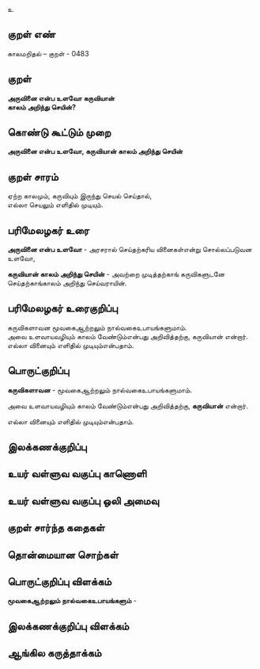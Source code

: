 உ

## குறள் எண் 

காலமறிதல்  – குறள் - 0483  

## குறள் 

**அருவினை என்ப உளவோ கருவியான்  
காலம் அறிந்து செயின்?**

## கொண்டு கூட்டும் முறை

**அருவினை என்ப உளவோ, கருவியான் காலம் அறிந்து செயின்**  

## குறள் சாரம் 

ஏற்ற காலமும், கருவியும் இருந்து செயல் செய்தால்,  
எல்லா செயலும் எளிதில் முடியும்.  

## பரிமேலழகர் உரை

**அருவினை என்ப உளவோ** - அரசரால் செய்தற்கரிய வினைகள்என்று சொல்லப்படுவன உளவோ,  

**கருவியான் காலம் அறிந்து செயின்** - அவற்றை முடித்தற்காங் கருவிகளுடனே செய்தற்காங்காலம் அறிந்து செய்வராயின்.   


## பரிமேலழகர் உரைகுறிப்பு   

கருவிகளாவன மூவகைஆற்றலும் நால்வகைஉபாயங்களுமாம்.  
அவை உளவாயவழியும் காலம் வேண்டும்என்பது அறிவித்தற்கு, கருவியான் என்றார்.  
எல்லா வினையும் எளிதில் முடியும்என்பதாம்.   

## பொருட்குறிப்பு 

**கருவிகளாவன** - மூவகைஆற்றலும் நால்வகைஉபாயங்களுமாம்.  

அவை உளவாயவழியும் காலம் வேண்டும்என்பது அறிவித்தற்கு, **கருவியான்** என்றார். 

எல்லா வினையும் எளிதில் முடியும்என்பதாம்.    

## இலக்கணக்குறிப்பு  


## உயர் வள்ளுவ வகுப்பு காணொளி


## உயர் வள்ளுவ வகுப்பு ஒலி அமைவு 

 
## குறள் சார்ந்த கதைகள் 


## தொன்மையான சொற்கள்


## பொருட்குறிப்பு விளக்கம்

**மூவகைஆற்றலும் நால்வகைஉபாயங்களும்** -  

## இலக்கணக்குறிப்பு விளக்கம்


## ஆங்கில கருத்தாக்கம் 


